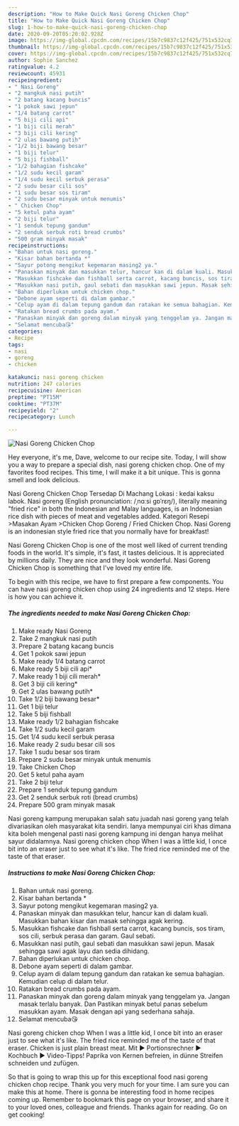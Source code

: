 ```yaml
---
description: "How to Make Quick Nasi Goreng Chicken Chop"
title: "How to Make Quick Nasi Goreng Chicken Chop"
slug: 1-how-to-make-quick-nasi-goreng-chicken-chop
date: 2020-09-20T05:20:02.928Z
image: https://img-global.cpcdn.com/recipes/15b7c9837c12f425/751x532cq70/nasi-goreng-chicken-chop-resipi-foto-utama.jpg
thumbnail: https://img-global.cpcdn.com/recipes/15b7c9837c12f425/751x532cq70/nasi-goreng-chicken-chop-resipi-foto-utama.jpg
cover: https://img-global.cpcdn.com/recipes/15b7c9837c12f425/751x532cq70/nasi-goreng-chicken-chop-resipi-foto-utama.jpg
author: Sophie Sanchez
ratingvalue: 4.2
reviewcount: 45931
recipeingredient:
- " Nasi Goreng"
- "2 mangkuk nasi putih"
- "2 batang kacang buncis"
- "1 pokok sawi jepun"
- "1/4 batang carrot"
- "5 biji cili api"
- "1 biji cili merah"
- "3 biji cili kering"
- "2 ulas bawang putih"
- "1/2 biji bawang besar"
- "1 biji telur"
- "5 biji fishball"
- "1/2 bahagian fishcake"
- "1/2 sudu kecil garam"
- "1/4 sudu kecil serbuk perasa"
- "2 sudu besar cili sos"
- "1 sudu besar sos tiram"
- "2 sudu besar minyak untuk menumis"
- " Chicken Chop"
- "5 ketul paha ayam"
- "2 biji telur"
- "1 senduk tepung gandum"
- "2 senduk serbuk roti bread crumbs"
- "500 gram minyak masak"
recipeinstructions:
- "Bahan untuk nasi goreng."
- "Kisar bahan bertanda *"
- "Sayur potong mengikut kegemaran masing2 ya."
- "Panaskan minyak dan masukkan telur, hancur kan di dalam kuali. Masukkan bahan kisar dan masak sehingga agak kering."
- "Masukkan fishcake dan fishball serta carrot, kacang buncis, sos tiram, sos cili, serbuk perasa dan garam. Gaul sebati."
- "Masukkan nasi putih, gaul sebati dan masukkan sawi jepun. Masak sehingga sawi agak layu dan sedia dihidang."
- "Bahan diperlukan untuk chicken chop."
- "Debone ayam seperti di dalam gambar."
- "Celup ayam di dalam tepung gandum dan ratakan ke semua bahagian. Kemudian celup di dalam telur."
- "Ratakan bread crumbs pada ayam."
- "Panaskan minyak dan goreng dalam minyak yang tenggelam ya. Jangan masak terlalu banyak. Dan Pastikan minyak betul panas sebelum masukkan ayam. Masak dengan api yang sederhana sahaja."
- "Selamat mencuba😘"
categories:
- Recipe
tags:
- nasi
- goreng
- chicken

katakunci: nasi goreng chicken 
nutrition: 247 calories
recipecuisine: American
preptime: "PT15M"
cooktime: "PT37M"
recipeyield: "2"
recipecategory: Lunch

---
```



![Nasi Goreng Chicken Chop](https://img-global.cpcdn.com/recipes/15b7c9837c12f425/751x532cq70/nasi-goreng-chicken-chop-resipi-foto-utama.jpg)

Hey everyone, it's me, Dave, welcome to our recipe site. Today, I will show you a way to prepare a special dish, nasi goreng chicken chop. One of my favorites food recipes. This time, I will make it a bit unique. This is gonna smell and look delicious.

Nasi Goreng Chicken Chop Tersedap Di Machang Lokasi : kedai kaksu labok. Nasi goreng (English pronunciation: /ˌnɑːsi ɡɒˈrɛŋ/), literally meaning &#34;fried rice&#34; in both the Indonesian and Malay languages, is an Indonesian rice dish with pieces of meat and vegetables added. Kategori Resepi &gt;Masakan Ayam &gt;Chicken Chop Goreng / Fried Chicken Chop. Nasi Goreng is an indonesian style fried rice that you normally have for breakfast!

Nasi Goreng Chicken Chop is one of the most well liked of current trending foods in the world. It's simple, it's fast, it tastes delicious. It is appreciated by millions daily. They are nice and they look wonderful. Nasi Goreng Chicken Chop is something that I've loved my entire life.


To begin with this recipe, we have to first prepare a few components. You can have nasi goreng chicken chop using 24 ingredients and 12 steps. Here is how you can achieve it.

<!--inarticleads1-->

##### The ingredients needed to make Nasi Goreng Chicken Chop:

1. Make ready  Nasi Goreng
1. Take 2 mangkuk nasi putih
1. Prepare 2 batang kacang buncis
1. Get 1 pokok sawi jepun
1. Make ready 1/4 batang carrot
1. Make ready 5 biji cili api*
1. Make ready 1 biji cili merah*
1. Get 3 biji cili kering*
1. Get 2 ulas bawang putih*
1. Take 1/2 biji bawang besar*
1. Get 1 biji telur
1. Take 5 biji fishball
1. Make ready 1/2 bahagian fishcake
1. Take 1/2 sudu kecil garam
1. Get 1/4 sudu kecil serbuk perasa
1. Make ready 2 sudu besar cili sos
1. Take 1 sudu besar sos tiram
1. Prepare 2 sudu besar minyak untuk menumis
1. Take  Chicken Chop
1. Get 5 ketul paha ayam
1. Take 2 biji telur
1. Prepare 1 senduk tepung gandum
1. Get 2 senduk serbuk roti (bread crumbs)
1. Prepare 500 gram minyak masak


Nasi goreng kampung merupakan salah satu juadah nasi goreng yang telah divariasikan oleh masyarakat kita sendiri. Ianya mempunyai ciri khas dimana kita boleh mengenal pasti nasi goreng kampung ini dengan hanya melihat sayur didalamnya. Nasi goreng chicken chop When I was a little kid, I once bit into an eraser just to see what it&#39;s like. The fried rice reminded me of the taste of that eraser. 

<!--inarticleads2-->

##### Instructions to make Nasi Goreng Chicken Chop:

1. Bahan untuk nasi goreng.
1. Kisar bahan bertanda *
1. Sayur potong mengikut kegemaran masing2 ya.
1. Panaskan minyak dan masukkan telur, hancur kan di dalam kuali. Masukkan bahan kisar dan masak sehingga agak kering.
1. Masukkan fishcake dan fishball serta carrot, kacang buncis, sos tiram, sos cili, serbuk perasa dan garam. Gaul sebati.
1. Masukkan nasi putih, gaul sebati dan masukkan sawi jepun. Masak sehingga sawi agak layu dan sedia dihidang.
1. Bahan diperlukan untuk chicken chop.
1. Debone ayam seperti di dalam gambar.
1. Celup ayam di dalam tepung gandum dan ratakan ke semua bahagian. Kemudian celup di dalam telur.
1. Ratakan bread crumbs pada ayam.
1. Panaskan minyak dan goreng dalam minyak yang tenggelam ya. Jangan masak terlalu banyak. Dan Pastikan minyak betul panas sebelum masukkan ayam. Masak dengan api yang sederhana sahaja.
1. Selamat mencuba😘


Nasi goreng chicken chop When I was a little kid, I once bit into an eraser just to see what it&#39;s like. The fried rice reminded me of the taste of that eraser. Chicken is just plain breast meat. Mit ► Portionsrechner ► Kochbuch ► Video-Tipps! Paprika von Kernen befreien, in dünne Streifen schneiden und zufügen. 

So that is going to wrap this up for this exceptional food nasi goreng chicken chop recipe. Thank you very much for your time. I am sure you can make this at home. There is gonna be interesting food in home recipes coming up. Remember to bookmark this page on your browser, and share it to your loved ones, colleague and friends. Thanks again for reading. Go on get cooking!
